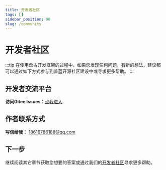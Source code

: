 ```yaml
---
title: 开发者社区
tags: []
sidebar_position: 90
slug: /community
---
```


# 开发者社区

:::tip
在使用盘古开发框架的过程中，如果您发现任何问题，有新的想法、建议都可以通过如下方式参与到普蓝开源社区建设中或寻求更多帮助。
:::

## 开发者交流平台
**访问Gitee Issues：**[点我进入](https://gitee.com/pulanos/pangu-framework/issues?state=all) 

## 作者联系方式

**写信给我：** 18616786188@qq.com

## 下一步
继续阅读其它章节获取您想要的答案或通过我们的[开发者社区](/docs/community)寻求更多帮助。